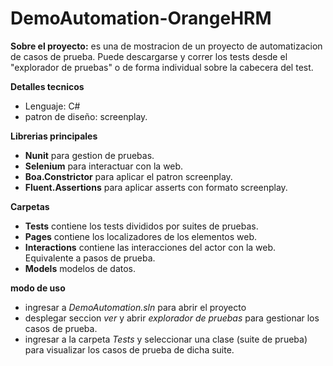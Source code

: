 # DemoAutomation-OrangeHRM

**Sobre el proyecto:** es una de mostracion de un proyecto de automatizacion de casos de prueba. Puede descargarse y correr los tests desde el "explorador de pruebas" o de forma individual sobre la cabecera del test.

**Detalles tecnicos**
- Lenguaje: C#
- patron de diseño: screenplay.

**Librerias principales**
- **Nunit** para gestion de pruebas.
- **Selenium** para interactuar con la web.
- **Boa.Constrictor** para aplicar el patron screenplay.
- **Fluent.Assertions** para aplicar asserts con formato screenplay.

**Carpetas**
- **Tests** contiene los tests divididos por suites de pruebas.
- **Pages** contiene los localizadores de los elementos web.
- **Interactions** contiene las interacciones del actor con la web. Equivalente a pasos de prueba.
- **Models** modelos de datos.

**modo de uso**
- ingresar a *DemoAutomation.sln* para abrir el proyecto
- desplegar seccion *ver* y abrir *explorador de pruebas* para gestionar los casos de prueba.
- ingresar a la carpeta *Tests* y seleccionar una clase (suite de prueba) para visualizar los casos de prueba de dicha suite.
